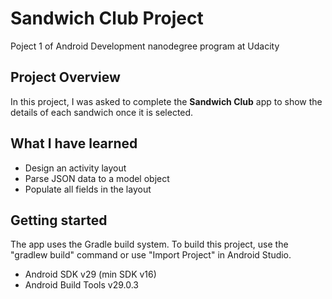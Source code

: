 # Sandwich Club Project

Poject 1 of Android Development nanodegree program at Udacity

## Project Overview
In this project, I was asked to complete the **Sandwich Club** app to
show the details of each sandwich once it is selected.

## What I have learned

 - Design an activity layout
 - Parse JSON data to a model object
 - Populate all fields in the layout

## Getting started
The app uses the Gradle build system. To build this project, use the "gradlew build" command or use "Import Project" in Android Studio.
 
 - Android SDK v29 (min SDK v16)
 - Android Build Tools v29.0.3
